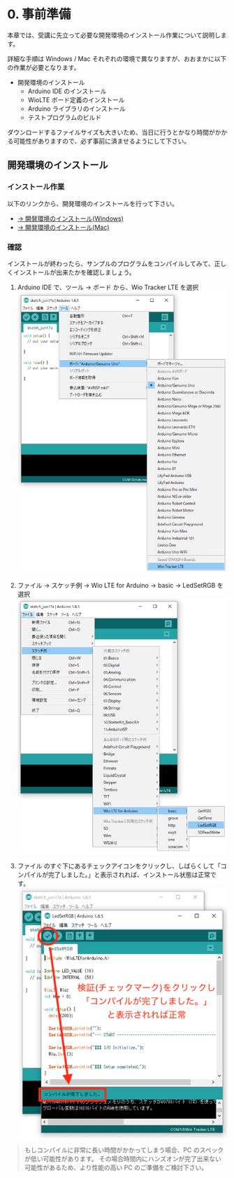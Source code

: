 # 0. 事前準備

本章では、受講に先立って必要な開発環境のインストール作業について説明します。

詳細な手順は Windows / Mac それぞれの環境で異なりますが、おおまかに以下の作業が必要となります。

- 開発環境のインストール
  - Arduino IDE のインストール
  - WioLTE ボード定義のインストール
  - Arduino ライブラリのインストール
  - テストプログラムのビルド

ダウンロードするファイルサイズも大きいため、当日に行うとかなり時間がかかる可能性がありますので、必ず事前に済ませるようにして下さい。

## 開発環境のインストール
### インストール作業
以下のリンクから、開発環境のインストールを行って下さい。

- [→ 開発環境のインストール(Windows)](prepare-win.html)
- [→ 開発環境のインストール(Mac)](prepare-mac.html)

### <a name="check">確認</a>
インストールが終わったら、サンプルのプログラムをコンパイルしてみて、正しくインストールが出来たかを確認しましょう。

1. Arduino IDE で、ツール → ボード から、Wio Tracker LTE を選択
![ボードの選択](images/select_board.png)

2. ファイル → スケッチ例 → Wio LTE for Arduino → basic → LedSetRGB を選択
![スケッチ例を開く](images/open_sketch.png)

3. ファイル のすぐ下にあるチェックアイコンをクリックし、しばらくして「コンパイルが完了しました。」と表示されれば、インストール状態は正常です。
![検証](images/verify.png)

> もしコンパイルに非常に長い時間がかかってしまう場合、PC のスペックが低い可能性があります。
> その場合時間内にハンズオンが完了出来ない可能性があるため、より性能の高い PC のご準備をご検討下さい。
